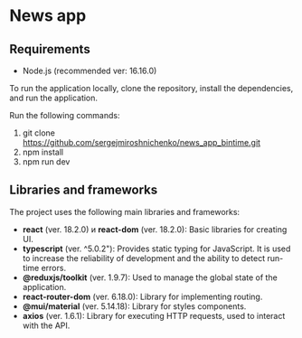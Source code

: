 # News app

## Requirements
- Node.js (recommended ver: 16.16.0)

To run the application locally, clone the repository, install the dependencies, and run the application.

Run the following commands:
1. git clone https://github.com/sergejmiroshnichenko/news_app_bintime.git
2. npm install
3. npm run dev

## Libraries and frameworks

The project uses the following main libraries and frameworks:

- **react** (ver. 18.2.0) и **react-dom** (ver. 18.2.0): Basic libraries for creating UI.
- **typescript** (ver. ^5.0.2"): Provides static typing for JavaScript. It is used to increase the reliability of development and the ability to detect run-time errors.
- **@reduxjs/toolkit** (ver. 1.9.7): Used to manage the global state of the application.
- **react-router-dom** (ver. 6.18.0): Library for implementing routing.
- **@mui/material** (ver. 5.14.18): Library for styles components.
- **axios** (ver. 1.6.1): Library for executing HTTP requests, used to interact with the API.
